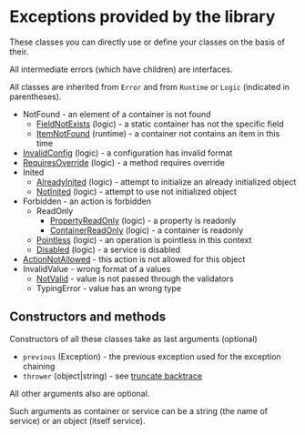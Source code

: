 # Exceptions provided by the library

These classes you can directly use or define your classes on the basis of their.

All intermediate errors (which have children) are interfaces.

All classes are inherited from `Error` and from `Runtime` or `Logic` (indicated in parentheses).

 * NotFound - an element of a container is not found
    * [FieldNotExists](classes/FieldNotExists.md) (logic) - a static container has not the specific field
    * [ItemNotFound](classes/ItemNotFound.md) (runtime) - a container not contains an item in this time
 * [InvalidConfig](classes/InvalidConfig.md) (logic) - a configuration has invalid format
 * [RequiresOverride](classes/RequiresOverride.md) (logic) - a method requires override
 * Inited 
    * [AlreadyInited](classes/AlreadyInited.md) (logic) - attempt to initialize an already initialized object
    * [NotInited](classes/NotInited.md) (logic) - attempt to use not initialized object
 * Forbidden - an action is forbidden
    * ReadOnly
        * [PropertyReadOnly](classes/PropertyReadOnly.md) (logic) - a property is readonly
        * [ContainerReadOnly](classes/ContainerReadOnly.md) (logic) - a container is readonly
    * [Pointless](classes/Pointless.md) (logic) - an operation is pointless in this context
    * [Disabled](classes/Disabled.md) (logic) - a service is disabled
 * [ActionNotAllowed](classes/ActionNotAllowed.md) - this action is not allowed for this object
 * InvalidValue - wrong format of a values
    * [NotValid](classes/NotValid.md) - value is not passed through the validators
    * TypingError - value has an wrong type

## Constructors and methods

Constructors of all these classes take as last arguments (optional)

 * `previous` (Exception) - the previous exception used for the exception chaining
 * `thrower` (object|string) - see [truncate backtrace](backtrace.md)

All other arguments also are optional.

Such arguments as container or service can be a string (the name of service) or an object (itself service).
